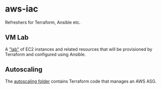 # aws-iac
Refreshers for Terraform, Ansible etc.

## VM Lab
A ["lab"](./vm-lab/README.md) of EC2 instances and related resources that will be provisioned by
Terraform and configured using Ansible.

## Autoscaling
The [autoscaling folder](./autoscaling/README.md) contains Terraform code that
manages an AWS ASG.
